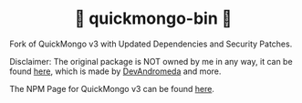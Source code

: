 <h1 align="center">
    📂 quickmongo-bin 📂
</h1>

Fork of QuickMongo v3 with Updated Dependencies and Security Patches.

Disclaimer: The original package is NOT owned by me in any way, it can be found [here](https://www.npmjs.com/package/quickmongo), which is made by [DevAndromeda](https://github.com/DevAndromeda) and more.

The NPM Page for QuickMongo v3 can be found [here](https://www.npmjs.com/package/quickmongo/v/3.0.2).
